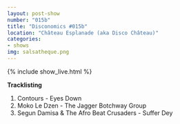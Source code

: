 ```yaml
---
layout: post-show
number: "015b"
title: "Disconomics #015b"
location: "Château Esplanade (aka Disco Château)"
categories:
- shows
img: salsatheque.png
---
```


{% include show_live.html %}

**Tracklisting**

1. Contours - Eyes Down
1. Moko Le Dzen - The Jagger Botchway Group
1. Segun Damisa & The Afro Beat Crusaders - Suffer Dey

